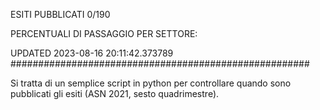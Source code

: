 ESITI PUBBLICATI 0/190 

PERCENTUALI DI PASSAGGIO PER SETTORE:

UPDATED 2023-08-16 20:11:42.373789
###################################################### 

Si tratta di un semplice script in python per controllare quando sono pubblicati gli esiti (ASN 2021, sesto quadrimestre).

